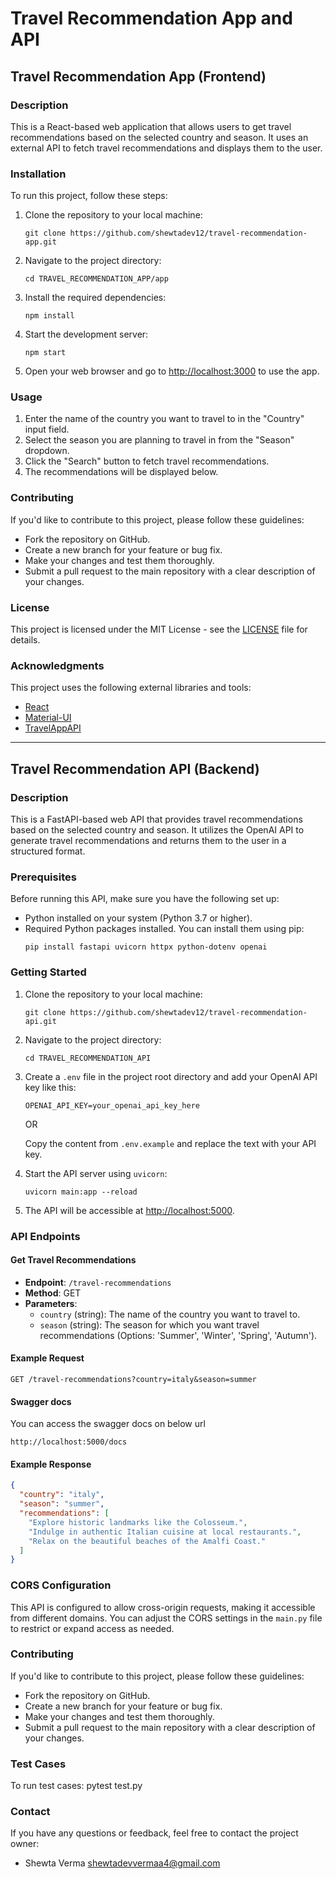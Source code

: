# Travel Recommendation App and API

## Travel Recommendation App (Frontend)

### Description
This is a React-based web application that allows users to get travel recommendations based on the selected country and season. It uses an external API to fetch travel recommendations and displays them to the user.

### Installation
To run this project, follow these steps:

1. Clone the repository to your local machine:
   ```shell
   git clone https://github.com/shewtadev12/travel-recommendation-app.git
   ```

2. Navigate to the project directory:
   ```shell
   cd TRAVEL_RECOMMENDATION_APP/app
   ```

3. Install the required dependencies:
   ```shell
   npm install
   ```

4. Start the development server:
   ```shell
   npm start
   ```

5. Open your web browser and go to [http://localhost:3000](http://localhost:3000) to use the app.

### Usage
1. Enter the name of the country you want to travel to in the "Country" input field.
2. Select the season you are planning to travel in from the "Season" dropdown.
3. Click the "Search" button to fetch travel recommendations.
4. The recommendations will be displayed below.

### Contributing
If you'd like to contribute to this project, please follow these guidelines:
- Fork the repository on GitHub.
- Create a new branch for your feature or bug fix.
- Make your changes and test them thoroughly.
- Submit a pull request to the main repository with a clear description of your changes.

### License
This project is licensed under the MIT License - see the [LICENSE](LICENSE) file for details.

### Acknowledgments
This project uses the following external libraries and tools:
- [React](https://reactjs.org/)
- [Material-UI](https://mui.com/)
- [TravelAppAPI](https://github.com/shewtadev12/travel-app-api)

---

## Travel Recommendation API (Backend)

### Description
This is a FastAPI-based web API that provides travel recommendations based on the selected country and season. It utilizes the OpenAI API to generate travel recommendations and returns them to the user in a structured format.

### Prerequisites
Before running this API, make sure you have the following set up:

- Python installed on your system (Python 3.7 or higher).
- Required Python packages installed. You can install them using pip:
  ```shell
  pip install fastapi uvicorn httpx python-dotenv openai
  ```

### Getting Started
1. Clone the repository to your local machine:
   ```shell
   git clone https://github.com/shewtadev12/travel-recommendation-api.git
   ```

2. Navigate to the project directory:
   ```shell
   cd TRAVEL_RECOMMENDATION_API
   ```

3. Create a `.env` file in the project root directory and add your OpenAI API key like this:
   ```
   OPENAI_API_KEY=your_openai_api_key_here
   ```
   OR

   Copy the content from  `.env.example` and replace the text with your API key.

4. Start the API server using `uvicorn`:
   ```shell
   uvicorn main:app --reload
   ```

5. The API will be accessible at [http://localhost:5000](http://localhost:5000).

### API Endpoints

#### Get Travel Recommendations
- **Endpoint**: `/travel-recommendations`
- **Method**: GET
- **Parameters**:
  - `country` (string): The name of the country you want to travel to.
  - `season` (string): The season for which you want travel recommendations (Options: 'Summer', 'Winter', 'Spring', 'Autumn').

#### Example Request
```http
GET /travel-recommendations?country=italy&season=summer
```

#### Swagger docs
You can access the swagger docs on below url
```
http://localhost:5000/docs
```

#### Example Response
```json
{
  "country": "italy",
  "season": "summer",
  "recommendations": [
    "Explore historic landmarks like the Colosseum.",
    "Indulge in authentic Italian cuisine at local restaurants.",
    "Relax on the beautiful beaches of the Amalfi Coast."
  ]
}
```

### CORS Configuration
This API is configured to allow cross-origin requests, making it accessible from different domains. You can adjust the CORS settings in the `main.py` file to restrict or expand access as needed.

### Contributing
If you'd like to contribute to this project, please follow these guidelines:
- Fork the repository on GitHub.
- Create a new branch for your feature or bug fix.
- Make your changes and test them thoroughly.
- Submit a pull request to the main repository with a clear description of your changes.

### Test Cases
To run test cases: pytest test.py

### Contact
If you have any questions or feedback, feel free to contact the project owner:

- Shewta Verma shewtadevvermaa4@gmail.com
